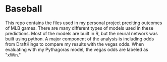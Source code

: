 # Baseball

This repo contains the files used in my personal project preciting outcomes of MLB games. There are many different types of models used in these predictions. Most of the models are built in R, but the neural network was built using python. A major component of the analysis is including odds from DraftKings to compare my results with the vegas odds. When evaluating with my Pythagoras model, the vegas odds are labeled as "xWin."
